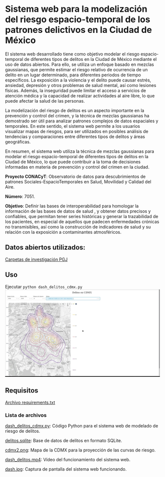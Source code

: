 # Sistema web para la modelización del riesgo espacio-temporal de los patrones delictivos en la Ciudad de México
El sistema web desarrollado tiene como objetivo modelar el riesgo espacio-temporal de diferentes tipos de delitos en la Ciudad de México mediante el uso de datos abiertos. Para ello, se utiliza un enfoque basado en mezclas gaussianas, que permite estimar el riesgo relativo de ocurrencia de un delito en un lugar determinado, para diferentes periodos de tiempo específicos.
La exposición a la violencia y el delito puede causar estrés, ansiedad, depresión y otros problemas de salud mental, así como lesiones físicas. Además, la inseguridad puede limitar el acceso a servicios de atención médica y la capacidad de realizar actividades al aire libre, lo que puede afectar la salud de las personas.

La modelización del riesgo de delitos es un aspecto importante en la prevención y control del crimen, y la técnica de mezclas gaussianas ha demostrado ser útil para analizar patrones complejos de datos espaciales y temporales. En este sentido, el sistema web permite a los usuarios visualizar mapas de riesgos, para ser utilizados en posibles análisis de tendencias y comparaciones entre diferentes tipos de delitos y áreas geográficas.

En resumen, el sistema web utiliza la técnica de mezclas gaussianas para modelar el riesgo espacio-temporal de diferentes tipos de delitos en la Ciudad de México, lo que puede contribuir a la toma de decisiones informadas en materia de prevención y control del crimen en la ciudad. 

**Proyecto CONACyT**: Observatorio de datos para descubrimientos de patrones Sociales-EspacioTemporales en Salud, Movilidad y Calidad del Aire.

**Número**: 7051.

**Objetivo**: Definir las bases de interoperabilidad para  homologar  la información de las bases de datos de salud , y  obtener datos precisos y confiables, que permitan tener series históricas  y generar la trazabilidad de los pacientes, en especial de aquellos que padecen enfermedades crónicas no transmisibles, así como la construcción de indicadores de salud y su relación con la exposición a contaminantes atmosféricos. 

## Datos abiertos utilizados:
[Carpetas de investigación PGJ](https://datos.cdmx.gob.mx/dataset/carpetas-de-investigacion-pgj-cdmx)

## Uso
Ejecutar `python dash_delitos_cdmx.py`
![Captura de pantalla del sistema web funcionando](dash.jpg)


## Requisitos
[Archivo requirements.txt](requirements.txt)

### Lista de archivos
[dash_delitos_cdmx.py](dash_delitos_cdmx.py]): Código Python para el sistema web de modelado de riesgo de delitos.

[delitos.sqlite](delitos.sqlite): Base de datos de delitos en formato SQLite.

[cdmx2.png](cdmx2.png): Mapa de la CDMX para la proyección de las curvas de riesgo.	

[dash_delitos.mp4](dash_delitos.mp4): Vídeo del funcionamiento del sistema web.

[dash.jpg](dash.jpg): Captura de pantalla del sistema web funcionando.

